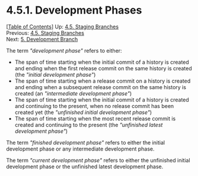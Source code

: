 # 4.5.1. Development Phases #

\[[Table of Contents](../index.md#table-of-contents)\]
Up: [4.5. Staging Branches](staging.md)  
Previous: [4.5. Staging Branches](staging.md)  
Next: [5. Development Branch](../development-branch.md)

The term _"development phase"_ refers to either:

* The span of time starting when the initial commit of a history is created and ending when the first release commit on
  the same history is created (the _"initial development phase"_)
* The span of time starting when a release commit on a history is created and ending when a subsequent release commit on
  the same history is created (an _"intermediate development phase"_)
* The span of time starting when the initial commit of a history is created and continuing to the present, when no
  release commit has been created yet (the _"unfinished initial development phase"_)
* The span of time starting when the most recent release commit is created and continuing to the present
  (the _"unfinished latest development phase"_)

The term _"finished development phase"_ refers to either the initial development phase or any
intermediate development phase.

The term _"current development phase"_ refers to either the unfinished initial development phase or
the unfinished latest development phase.
